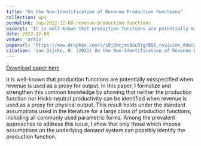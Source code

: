 ```yaml
---
title: "On the Non-Identification of Revenue Production Functions"
collection: wps
permalink: /wp/2022-12-08-revenue-production-functions
excerpt: 'It is well-known that production functions are potentially misspecified when revenue is used as a proxy for output. In this paper, I formalize and strengthen this common knowledge by showing that neither the production function nor Hicks-neutral productivity can be identified when revenue is used as a proxy for physical output. This result holds under the standard assumptions used in the literature for a large class of production functions, including all commonly used parametric forms. Among the prevalent approaches to address this issue, I show that only those which impose assumptions on the underlying demand system can possibly identify the production function.'
date: 2022-12-08
venue: 'arXiv'
paperurl: 'https://www.dropbox.com/s/s0j2dcjms3uc9ig/BOE_revision_8dec2022.pdf?dl=0'
citation: 'Van Dijcke, D. (2022) On the Non-Identification of Revenue Production Functions. Manuscript.'
---
```


<a href='https://www.dropbox.com/s/s0j2dcjms3uc9ig/BOE_revision_8dec2022.pdf?dl=0'>Download paper here</a>

It is well-known that production functions are potentially misspecified when revenue is used as a proxy for output. In this paper, I formalize and strengthen this common knowledge by showing that neither the production function nor Hicks-neutral productivity can be identified when revenue is used as a proxy for physical output. This result holds under the standard assumptions used in the literature for a large class of production functions, including all commonly used parametric forms. Among the prevalent approaches to address this issue, I show that only those which impose assumptions on the underlying demand system can possibly identify the production function.
